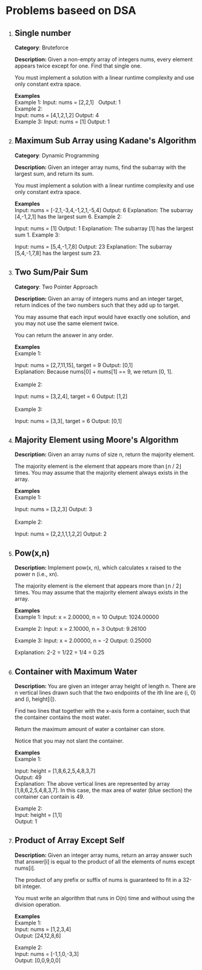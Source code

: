 <h1>Problems baseed on DSA</h1>

<ol>
<li>
<h2>Single number</h2>
<b>Category</b>: Bruteforce
<p><b>Description: </b>Given a non-empty array of integers nums, every element appears twice except for one. Find that single one.

You must implement a solution with a linear runtime complexity and use only constant extra space.</p>

<p><b>Examples</b><br>
Example 1:
Input: nums = [2,2,1] &nbsp; Output: 1<br>
Example 2:<br>
Input: nums = [4,1,2,1,2]&nbsp;Output: 4<br>
Example 3:
Input: nums = [1]&nbsp;Output: 1
 </p>
</li>

<li><h2>Maximum Sub Array using Kadane's Algorithm</h2>
<b>Category</b>: Dynamic Programming
<p><b>Description: </b>Given an integer array nums, find the 
subarray
 with the largest sum, and return its sum.

You must implement a solution with a linear runtime complexity and use only constant extra space.</p>

<p><b>Examples</b><br>
Input: nums = [-2,1,-3,4,-1,2,1,-5,4]
Output: 6
Explanation: The subarray [4,-1,2,1] has the largest sum 6.
Example 2:

Input: nums = [1]
Output: 1
Explanation: The subarray [1] has the largest sum 1.
Example 3:

Input: nums = [5,4,-1,7,8]
Output: 23
Explanation: The subarray [5,4,-1,7,8] has the largest sum 23.
 </p>
</li>

<li><h2>Two Sum/Pair Sum</h2>
<b>Category</b>: Two Pointer Approach
<p><b>Description: </b>Given an array of integers nums and an integer target, return indices of the two numbers such that they add up to target.

You may assume that each input would have exactly one solution, and you may not use the same element twice.

You can return the answer in any order.</p>

<p><b>Examples</b><br>
Example 1:

Input: nums = [2,7,11,15], target = 9
Output: [0,1]<br>
Explanation: Because nums[0] + nums[1] == 9, we return [0, 1].<br><br>
Example 2:

Input: nums = [3,2,4], target = 6
Output: [1,2]<br><br>
Example 3:

Input: nums = [3,3], target = 6
Output: [0,1]
 </p>
</li>

<li><h2>Majority Element using Moore's Algorithm</h2>
<p><b>Description: </b>Given an array nums of size n, return the majority element.

The majority element is the element that appears more than ⌊n / 2⌋ times. You may assume that the majority element always exists in the array.</p>

<p><b>Examples</b><br>
Example 1:

Input: nums = [3,2,3]
Output: 3<br><br>
Example 2:

Input: nums = [2,2,1,1,1,2,2]
Output: 2
 </p>
</li>

<li><h2>Pow(x,n)</h2>
<p><b>Description: </b>Implement pow(x, n), which calculates x raised to the power n (i.e., xn).

The majority element is the element that appears more than ⌊n / 2⌋ times. You may assume that the majority element always exists in the array.</p>

<p><b>Examples</b><br>
Example 1:
Input: x = 2.00000, n = 10
Output: 1024.00000

Example 2:
Input: x = 2.10000, n = 3
Output: 9.26100

Example 3:
Input: x = 2.00000, n = -2
Output: 0.25000

Explanation: 2-2 = 1/22 = 1/4 = 0.25
 </p>
</li>

<li><h2>Container with Maximum Water</h2>
<p><b>Description: </b>You are given an integer array height of length n. There are n vertical lines drawn such that the two endpoints of the ith line are (i, 0) and (i, height[i]).

Find two lines that together with the x-axis form a container, such that the container contains the most water.

Return the maximum amount of water a container can store.

Notice that you may not slant the container.</p>

<p><b>Examples</b><br>
Example 1:


Input: height = [1,8,6,2,5,4,8,3,7]<br>
Output: 49<br>
Explanation: The above vertical lines are represented by array [1,8,6,2,5,4,8,3,7]. In this case, the max area of water (blue section) the container can contain is 49.

Example 2:<br>
Input: height = [1,1]<br>
Output: 1
 </p>
</li>

<li><h2>Product of Array Except Self</h2>
<p><b>Description: </b>Given an integer array nums, return an array answer such that answer[i] is equal to the product of all the elements of nums except nums[i].

The product of any prefix or suffix of nums is guaranteed to fit in a 32-bit integer.

You must write an algorithm that runs in O(n) time and without using the division operation.</p>

<p><b>Examples</b><br>
Example 1:<br>
Input: nums = [1,2,3,4]<br>
Output: [24,12,8,6]<br>

Example 2:<br>
Input: nums = [-1,1,0,-3,3]<br>
Output: [0,0,9,0,0]
 </p>
</li>
</ol>

 

